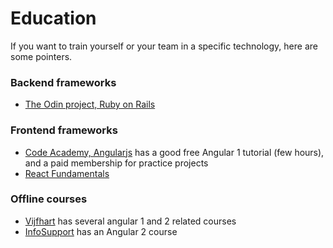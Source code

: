 # Education

If you want to train yourself or your team in a specific technology, here are some pointers.

### Backend frameworks

* [The Odin project, Ruby on Rails](http://www.theodinproject.com/courses?ref=home)

### Frontend frameworks

* [Code Academy, Angularjs](https://www.codecademy.com/learn/learn-angularjs) has a good free Angular 1 tutorial (few hours), and a paid membership for practice projects
* [React Fundamentals](http://courses.reactjsprogram.com/courses/reactjsfundamentals)

### Offline courses

* [Vijfhart](http://www.vijfhart.nl/oracle-web/opleidingen/oracle-web-cursus-pagina/training-id/4594/single-page-applications-with-angular2.htm) has several angular 1 and 2 related courses
* [InfoSupport](http://training.infosupport.com/trainingen/building-professional-single-page-applications-with-angular-2) has an Angular 2 course
